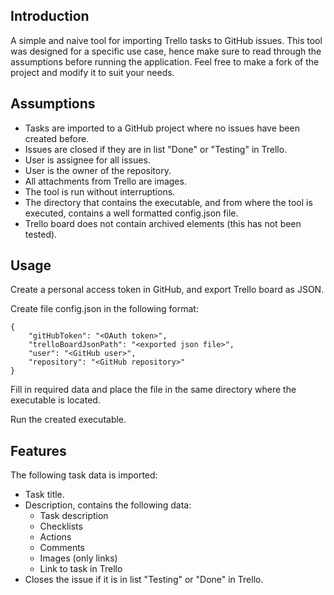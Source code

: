 ## Introduction

A simple and naive tool for importing Trello tasks to GitHub issues. This tool was designed for a specific use case, hence make sure to read through the assumptions before running the application. Feel free to make a fork of the project and modify it to suit your needs.

## Assumptions

- Tasks are imported to a GitHub project where no issues have been created before.
- Issues are closed if they are in list "Done" or "Testing" in Trello.
- User is assignee for all issues.
- User is the owner of the repository.
- All attachments from Trello are images.
- The tool is run without interruptions.
- The directory that contains the executable, and from where the tool is executed, contains a well formatted config.json file.
- Trello board does not contain archived elements (this has not been tested).

## Usage

Create a personal access token in GitHub, and export Trello board as JSON.

Create file config.json in the following format:

```
{
    "gitHubToken": "<OAuth token>",
    "trelloBoardJsonPath": "<exported json file>",
    "user": "<GitHub user>",
    "repository": "<GitHub repository>"
}
```

Fill in required data and place the file in the same directory where the executable is located.

Run the created executable.

## Features

The following task data is imported:
- Task title.
- Description, contains the following data:
    - Task description
    - Checklists
    - Actions
    - Comments
    - Images (only links)
    - Link to task in Trello
- Closes the issue if it is in list "Testing" or "Done" in Trello.
